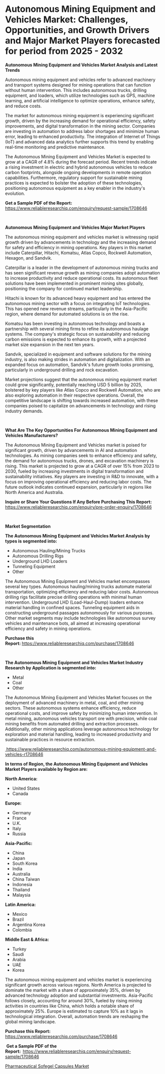 <p><h1>Autonomous Mining Equipment and Vehicles Market: Challenges, Opportunities, and Growth Drivers and Major Market Players forecasted for period from 2025 - 2032</h1></p><p><strong>Autonomous Mining Equipment and Vehicles Market Analysis and Latest Trends</strong></p>
<p><p>Autonomous mining equipment and vehicles refer to advanced machinery and transport systems designed for mining operations that can function without human intervention. This includes autonomous trucks, drilling equipment, and loaders, which utilize technologies such as GPS, machine learning, and artificial intelligence to optimize operations, enhance safety, and reduce costs. </p><p>The market for autonomous mining equipment is experiencing significant growth, driven by the increasing demand for operational efficiency, safety improvements, and digital transformation in the mining sector. Companies are investing in automation to address labor shortages and minimize human error, leading to enhanced productivity. The integration of Internet of Things (IoT) and advanced data analytics further supports this trend by enabling real-time monitoring and predictive maintenance.</p><p>The Autonomous Mining Equipment and Vehicles Market is expected to grow at a CAGR of 4.8% during the forecast period. Recent trends indicate a rising investment in electric and hybrid autonomous vehicles to reduce carbon footprints, alongside ongoing developments in remote operation capabilities. Furthermore, regulatory support for sustainable mining practices is expected to bolster the adoption of these technologies, positioning autonomous equipment as a key enabler in the industry's evolution.</p></p>
<p><strong>Get a Sample PDF of the Report:&nbsp;</strong> <a href="https://www.reliableresearchiq.com/enquiry/request-sample/1708646?utm_campaign=1835&utm_medium=2&utm_source=Github&utm_content=ia&utm_term=27032025&utm_id=autonomous-mining-equipment-and-vehicles">https://www.reliableresearchiq.com/enquiry/request-sample/1708646</a></p>
<p>&nbsp;</p>
<p><strong>Autonomous Mining Equipment and Vehicles Major Market Players</strong></p>
<p><p>The autonomous mining equipment and vehicles market is witnessing rapid growth driven by advancements in technology and the increasing demand for safety and efficiency in mining operations. Key players in this market include Caterpillar, Hitachi, Komatsu, Atlas Copco, Rockwell Automation, Hexagon, and Sandvik.</p><p>Caterpillar is a leader in the development of autonomous mining trucks and has seen significant revenue growth as mining companies adopt automation to increase productivity and reduce operational costs. Its autonomous fleet solutions have been implemented in prominent mining sites globally, positioning the company for continued market leadership. </p><p>Hitachi is known for its advanced heavy equipment and has entered the autonomous mining sector with a focus on integrating IoT technologies. This has opened new revenue streams, particularly in the Asia-Pacific region, where demand for automated solutions is on the rise.</p><p>Komatsu has been investing in autonomous technology and boasts a partnership with several mining firms to refine its autonomous haulage systems. The company's strategic focus on sustainability and reducing carbon emissions is expected to enhance its growth, with a projected market size expansion in the next ten years.</p><p>Sandvik, specialized in equipment and software solutions for the mining industry, is also making strides in automation and digitalization. With an expanded focus on automation, Sandvik's future growth looks promising, particularly in underground drilling and rock excavation.</p><p>Market projections suggest that the autonomous mining equipment market could grow significantly, potentially reaching USD 5 billion by 2025, bolstered by key players like Atlas Copco and Rockwell Automation, who are also exploring automation in their respective operations. Overall, the competitive landscape is shifting towards increased automation, with these companies poised to capitalize on advancements in technology and rising industry demands.</p></p>
<p>&nbsp;</p>
<p><strong>What Are The Key Opportunities For Autonomous Mining Equipment and Vehicles Manufacturers?</strong></p>
<p><p>The Autonomous Mining Equipment and Vehicles market is poised for significant growth, driven by advancements in AI and automation technologies. As mining companies seek to enhance efficiency and safety, the demand for autonomous trucks, drones, and excavation machinery is rising. This market is projected to grow at a CAGR of over 15% from 2023 to 2030, fueled by increasing investments in digital transformation and sustainability initiatives. Key players are investing in R&D to innovate, with a focus on improving operational efficiency and reducing labor costs. The future outlook indicates continued expansion, particularly in regions like North America and Australia.</p></p>
<p><strong>Inquire or Share Your Questions If Any Before Purchasing This Report:</strong> <a href="https://www.reliableresearchiq.com/enquiry/pre-order-enquiry/1708646?utm_campaign=1835&utm_medium=2&utm_source=Github&utm_content=ia&utm_term=27032025&utm_id=autonomous-mining-equipment-and-vehicles">https://www.reliableresearchiq.com/enquiry/pre-order-enquiry/1708646</a></p>
<p>&nbsp;</p>
<p><strong>Market Segmentation</strong></p>
<p><strong>The Autonomous Mining Equipment and Vehicles Market Analysis by types is segmented into:</strong></p>
<p><ul><li>Autonomous Hauling/Mining Trucks</li><li>Autonomous Drilling Rigs</li><li>Underground LHD Loaders</li><li>Tunneling Equipment</li><li>Other</li></ul></p>
<p><p>The Autonomous Mining Equipment and Vehicles market encompasses several key types. Autonomous hauling/mining trucks automate material transportation, optimizing efficiency and reducing labor costs. Autonomous drilling rigs facilitate precise drilling operations with minimal human intervention. Underground LHD (Load-Haul-Dump) loaders enhance material handling in confined spaces. Tunneling equipment aids in constructing underground passages autonomously for various purposes. Other market segments may include technologies like autonomous survey vehicles and maintenance bots, all aimed at increasing operational efficiency and safety in mining operations.</p></p>
<p><strong>Purchase this Report:&nbsp;</strong><a href="https://www.reliableresearchiq.com/purchase/1708646?utm_campaign=1835&utm_medium=2&utm_source=Github&utm_content=ia&utm_term=27032025&utm_id=autonomous-mining-equipment-and-vehicles">https://www.reliableresearchiq.com/purchase/1708646</a></p>
<p>&nbsp;</p>
<p><strong>The Autonomous Mining Equipment and Vehicles Market Industry Research by Application is segmented into:</strong></p>
<p><ul><li>Metal</li><li>Coal</li><li>Other</li></ul></p>
<p><p>The Autonomous Mining Equipment and Vehicles Market focuses on the deployment of advanced machinery in metal, coal, and other mining sectors. These autonomous systems enhance efficiency, reduce operational costs, and improve safety by minimizing human intervention. In metal mining, autonomous vehicles transport ore with precision, while coal mining benefits from automated drilling and extraction processes. Additionally, other mining applications leverage autonomous technology for exploration and material handling, leading to increased productivity and sustainable practices in resource extraction.</p></p>
<p><a href="https://www.reliableresearchiq.com/autonomous-mining-equipment-and-vehicles-r1708646?utm_campaign=1835&utm_medium=2&utm_source=Github&utm_content=ia&utm_term=27032025&utm_id=autonomous-mining-equipment-and-vehicles">&nbsp;https://www.reliableresearchiq.com/autonomous-mining-equipment-and-vehicles-r1708646</a></p>
<p><strong>In terms of Region, the Autonomous Mining Equipment and Vehicles Market Players available by Region are:</strong></p>
<p>
    <p> <strong> North America: </strong>
        <ul>
            <li>United States</li>
            <li>Canada</li>
        </ul>
        </p> 
    <p> <strong> Europe: </strong>
        <ul>
            <li>Germany</li>
            <li>France</li>
            <li>U.K.</li>
            <li>Italy</li>
            <li>Russia</li>
        </ul>
        </p> 
    <p> <strong> Asia-Pacific: </strong>
        <ul>
            <li>China</li>
            <li>Japan</li>
            <li>South Korea</li>
            <li>India</li>
            <li>Australia</li>
            <li>China Taiwan</li>
            <li>Indonesia</li>
            <li>Thailand</li>
            <li>Malaysia</li>
        </ul>
        </p> 
    <p> <strong> Latin America: </strong>
        <ul>
            <li>Mexico</li>
            <li>Brazil</li>
            <li>Argentina Korea</li>
            <li>Colombia</li>
        </ul>
        </p> 
    <p> <strong> Middle East & Africa: </strong>
        <ul>
            <li>Turkey</li>
            <li>Saudi</li>
            <li>Arabia</li>
            <li>UAE</li>
            <li>Korea</li>
        </ul>
    </p>
    </p>
<p><p>The autonomous mining equipment and vehicles market is experiencing significant growth across various regions. North America is projected to dominate the market with a share of approximately 35%, driven by advanced technology adoption and substantial investments. Asia-Pacific follows closely, accounting for around 30%, fueled by rising mining activities in countries like China, which holds a notable share of approximately 25%. Europe is estimated to capture 10% as it lags in technological integration. Overall, automation trends are reshaping the global mining landscape.</p></p>
<p><strong>Purchase this Report: </strong><a href="https://www.reliableresearchiq.com/purchase/1708646?utm_campaign=1835&utm_medium=2&utm_source=Github&utm_content=ia&utm_term=27032025&utm_id=autonomous-mining-equipment-and-vehicles">https://www.reliableresearchiq.com/purchase/1708646</a></p>
<p>&nbsp;<strong>Get a Sample PDF of the Report:&nbsp;&nbsp;</strong><a href="https://www.reliableresearchiq.com/enquiry/request-sample/1708646?utm_campaign=1835&utm_medium=2&utm_source=Github&utm_content=ia&utm_term=27032025&utm_id=autonomous-mining-equipment-and-vehicles">https://www.reliableresearchiq.com/enquiry/request-sample/1708646</a></p>
<p><strong></strong></p>
<p><p><a href="https://github.com/catlowdarcys/Market-Research-Report-List-1/blob/main/pharmaceutical-sofegel-capsules-market.md?utm_campaign=1835&utm_medium=2&utm_source=Github&utm_content=ia&utm_term=27032025&utm_id=autonomous-mining-equipment-and-vehicles">Pharmaceutical Sofegel Capsules Market</a></p></p>